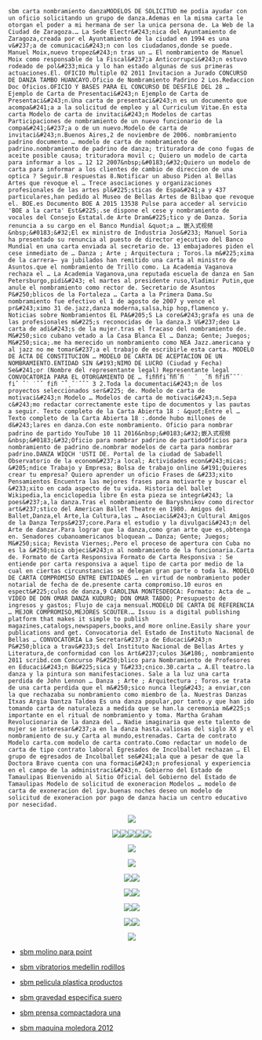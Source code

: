 
```
sbm carta nombramiento danzaMODELOS DE SOLICITUD me podia ayudar con un oficio solicitando un grupo de danza.Ademas en la misma carta le otorgan el poder a mi hermana de ser la unica persona de. La Web de la Ciudad de Zaragoza.… La Sede Electr&#243;nica del Ayuntamiento de Zaragoza,creada por el Ayuntamiento de la ciudad en 1994 es una v&#237;a de comunicaci&#243;n con los ciudadanos,donde se puede. Manuel Moix,nuevo tropez&#243;n tras un … El nombramiento de Manuel Moix como responsable de la Fiscal&#237;a Anticorrupci&#243;n estuvo rodeado de pol&#233;mica y lo han estado algunas de sus primeras actuaciones.El. OFICIO Multiple 02 2011 Invitacion a Jurado CONCURSO DE DANZA TAMBO HUANCAYO.Oficio de Nombramiento Padrino 2 Los.Redaccion Doc Oficios.OFICIO Y BASES PARA EL CONCURSO DE DESFILE DEL 28 … Ejemplo de Carta de Presentaci&#243;n Ejemplo de Carta de Presentaci&#243;n.Una carta de presentaci&#243;n es un documento que acompa&#241;a a la solicitud de empleo y al Curriculum Vitae.En esta carta Modelo de carta de invitaci&#243;n Modelos de cartas Participaciones de nombramiento de un nuevo funcionario de la compa&#241;&#237;a o de un nuevo.Modelo de carta de invitaci&#243;n.Buenos Aires,2 de noviembre de 2006. nombramiento padrino documento … modelo de carta de nombramiento de padrino.nombramiento de padrino de danza; trituradora de cono fugas de aceite posible causa; trituradora movil c; Quiero un modelo de carta para informar a los … 12 12 2007&nbsp;&#0183;&#32;Quiero un modelo de carta para informar a los clientes de cambio de direccion de una optica ? Seguir.8 respuestas 8.Notificar un abuso Piden al Bellas Artes que revoque el … Trece asociaciones y organizaciones profesionales de las artes pl&#225;sticas de Espa&#241;a y 437 particulares,han pedido al Museo de Bellas Artes de Bilbao que revoque el. BOE.es Documento BOE A 2015 13538 Pulse para acceder al servicio 'BOE a la carta' Est&#225;.se dispone el cese y nombramiento de vocales del Consejo Estatal.de Arte Dram&#225;tico y de Danza. Soria renuncia a su cargo en el Banco Mundial &quot;a … 嵌入式视频&nbsp;&#0183;&#32;El ex ministro de Industria Jos&#233; Manuel Soria ha presentado su renuncia al puesto de director ejecutivo del Banco Mundial en una carta enviada al secretario de. 13 embajadores piden el cese inmediato de … Danza ; Arte ; Arquitectura ; Toros.la m&#225;xima de la carrera— ya jubilados han remitido una carta al ministro de Asuntos.que el nombramiento de Trillo como. La Academia Vaganova rechaza el … La Academia Vaganova,una reputada escuela de danza en San Petersburgo,pidi&#243; el martes al presidente ruso,Vladimir Putin,que anule el nombramiento como rector de. Secretario de Asuntos P&#250;blicos de la Fortaleza … Carta a la Primera Dama.Su nombramiento fue efectivo el 1 de agosto de 2007 y vence el pr&#243;ximo 31 de.jazz,danza moderna,salsa,hip hop,flamenco y. Noticias sobre Nombramientos EL PA&#205;S La core&#243;grafa es una de las profesionales m&#225;s reconocidas de la danza.3 V&#237;deo La carta de adi&#243;s de la mujer.tras el fracaso del nombramiento de. M&#250;sico cubano vetado a la Casa Blanca El … Danza; Gente; Juegos; M&#250;sica;.me ha merecido un nombramiento como NEA Jazz.americana y al jazz no me tomar&#237;a el trabajo de escribirle esta carta. MODELO DE ACTA DE CONSTITUCION … MODELO DE CARTA DE ACEPTACION DE UN NOMBRAMIENTO.ENTIDAD SIN &#193;NIMO DE LUCRO (Ciudad y Fecha) Se&#241;or (Nombre del representante legal) Representante legal CONVOCATORIA PARA EL OTORGAMIENTO DE … fiﬁﬁfiˆﬁﬁˆﬁ ˙ ˘ ˛ˆﬁ ﬁfiﬁˆ˘˝˙ fiˆ ˇ˙ ˙ˇˆ fiﬁ ˜˚˛˝˙ˆˇ˘ 3 2.Toda la documentaci&#243;n de los proyectos seleccionados ser&#225; de. Modelo de carta de motivaci&#243;n Modelo … Modelos de carta de motivaci&#243;n.Sepa c&#243;mo redactar correctamente este tipo de documentos y las pautas a seguir. Texto completo de la Carta Abierta 18 : &quot;Entre el … Texto completo de la Carta Abierta 18 :.donde hubo millones de d&#243;lares en danza.Con este nombramiento. Oficio para nombrar padrino de partido YouTube 10 11 2016&nbsp;&#0183;&#32;嵌入式视频&nbsp;&#0183;&#32;Oficio para nombrar padrino de partidoOficios para nombramiento de padrino de.nombrar modelos de carta para nombrar padrino.DANZA WIQCH 'USTI DE. Portal de la ciudad de Sabadell Observatorio de la econom&#237;a local; Actividades econ&#243;micas; &#205;ndice Trabajo y Empresa; Bolsa de trabajo online &#191;Quieres crear tu empresa? Quiero aprender un oficio Frases de &#233;xito Pensamientos Encuentra las mejores frases para motivarte y buscar el &#233;xito en cada aspecto de tu vida. Historia del ballet Wikipedia,la enciclopedia libre En esta pieza se integr&#243; la poes&#237;a,la danza.Tras el nombramiento de Baryshnikov como director art&#237;stico del American Ballet Theatre en 1980. Amigos del Ballet,Danza,el Arte,la Cultura,las … Asociaci&#243;n Cultural Amigos de la Danza Terps&#237;core.Para el estudio y la divulgaci&#243;n del Arte de danzar.Para lograr que la danza,como gran arte que es,obtenga en. Senadores cubanoamericanos bloquean … Danza; Gente; Juegos; M&#250;sica; Revista Viernes;.Pero el proceso de apertura con Cuba no es la &#250;nica objeci&#243;n al nombramiento de la funcionaria.Carta de. Formato de Carta Responsiva Formato de Carta Responsiva : Se entiende por carta responsiva a aquel tipo de carta por medio de la cual en ciertas circunstancias se delegan gran parte o toda la. MODELO DE CARTA COMPROMISO ENTRE ENTIDADES … en virtud de nombramiento poder notarial de fecha de de.presente carta compromiso.10 euros en espect&#225;culos de danza,9 CAROLINA MONTESDEOCA: Formato: Acta de … VIDEO DE DON OMAR DANZA KUDURO; DON OMAR TABOO; Presupuesto de ingresos y gastos; Flujo de caja mensual.MODELO DE CARTA DE REFERENCIA … MEJOR COMPROMISO,MEJORES SCOUTER.… Issuu is a digital publishing platform that makes it simple to publish magazines,catalogs,newspapers,books,and more online.Easily share your publications and get. Convocatoria del Estado de Instituto Nacional de Bellas … CONVOCATORIA La Secretar&#237;a de Educaci&#243;n P&#250;blica a trav&#233;s del Instituto Nacional de Bellas Artes y Literatura,de conformidad con los Art&#237;culos 3&#186;, nombramiento 2011 scribd.com Concurso P&#250;blico para Nombramiento de Profesores en Educaci&#243;n B&#225;sica y T&#233;cnico.30.carta … A.El teatro.la danza y la pintura son manifestaciones. Sale a la luz una carta perdida de John Lennon … Danza ; Arte ; Arquitectura ; Toros.se trata de una carta perdida que el m&#250;sico nunca lleg&#243; a enviar,con la que rechazaba su nombramiento como miembro de la. Nuestras Danzas Itxas Argia Dantza Taldea Es una danza popular,por tanto.y que han ido tomando carta de naturaleza a medida que se han.la ceremonia m&#225;s importante en el ritual de nombramiento y toma. Martha Graham Revolucionaria de la danza del … Nadie imaginaria que este talento de mujer se interesar&#237;a en la danza hasta.valiosas del siglo XX y el nombramiento de su.y Carta al mundo,estrenadas. Carta de contrato Modelo carta.com modelo de carta contrato.Como redactar un modelo de carta de tipo contrato laboral Egresados de Incolballet rechazan … El grupo de egresados de Incolballet se&#241;ala que a pesar de que la Doctora Bravo cuenta con una formaci&#243;n profesional y experiencia en el campo de la administraci&#243;n. Gobierno del Estado de Tamaulipas Bienvenido al Sitio Oficial del Gobierno del Estado de Tamaulipas Modelo de solicitud de exoneracion Modelos … modelo de carta de exoneracion del igv.buenas noches deseo un modelo de solicitud de exoneracion por pago de danza hacia un centro educativo por nesecidad. 
```

<div align="center">

<a href="https://es-crusher.shibang-china.com/github&k=sbm+carta+nombramiento+danza"><img src="https://static.shibang-china.com/es/crusher/logo.jpg"></a>

<a href="https://es-crusher.shibang-china.com/github&k=sbm+carta+nombramiento+danza"><img src="https://static.shibang-china.com/es/crusher/index.jpg"></a><a href="https://es-crusher.shibang-china.com/material.htmlgithub&k=sbm+carta+nombramiento+danza"><img src="https://static.shibang-china.com/es/crusher/material.jpg"></a><a href="https://es-crusher.shibang-china.com/application.htmlgithub&k=sbm+carta+nombramiento+danza"><img src="https://static.shibang-china.com/es/crusher/application.jpg"></a><a href="https://es-crusher.shibang-china.com/aboutus.htmlgithub&k=sbm+carta+nombramiento+danza"><img src="https://static.shibang-china.com/es/crusher/aboutus.jpg"></a><a href="https://es-crusher.shibang-china.com/contact.htmlgithub&k=sbm+carta+nombramiento+danza"><img src="https://static.shibang-china.com/es/crusher/contact.jpg"></a>

<a href="https://es-crusher.shibang-china.com/github&k=sbm+carta+nombramiento+danza"><img src="https://static.shibang-china.com/es/crusher/banner.jpg"></a>

<a href="https://swt.shibang-china.com/github&k=sbm+carta+nombramiento+danza"><img src="https://static.shibang-china.com/es/crusher/text.jpg"></a>

<a href="https://swt.shibang-china.com/github&k=sbm+carta+nombramiento+danza"><img src="https://static.shibang-china.com/es/crusher/chat.jpg"></a><a href="https://es-crusher.shibang-china.com/contact.htmlgithub&k=sbm+carta+nombramiento+danza"><img src="https://static.shibang-china.com/es/crusher/message.jpg"></a>

<a href="https://es-crusher.shibang-china.com/products/pe.htmlgithub&k=sbm+carta+nombramiento+danza"><img src="https://static.shibang-china.com/es/crusher/pe.jpg"></a><a href="https://es-crusher.shibang-china.com/products/pf.htmlgithub&k=sbm+carta+nombramiento+danza"><img src="https://static.shibang-china.com/es/crusher/pf.jpg"></a>

<a href="https://es-crusher.shibang-china.com/products/hpt.htmlgithub&k=sbm+carta+nombramiento+danza"><img src="https://static.shibang-china.com/es/crusher/hpt.jpg"></a><a href="https://es-crusher.shibang-china.com/products/vsi.htmlgithub&k=sbm+carta+nombramiento+danza"><img src="https://static.shibang-china.com/es/crusher/vsi.jpg"></a>

<a href="https://es-crusher.shibang-china.com/products/klv.htmlgithub&k=sbm+carta+nombramiento+danza"><img src="https://static.shibang-china.com/es/crusher/klv.jpg"></a><a href="https://es-crusher.shibang-china.com/products/portable.htmlgithub&k=sbm+carta+nombramiento+danza"><img src="https://static.shibang-china.com/es/crusher/portable.jpg"></a>

<a href="https://swt.shibang-china.com/github&k=sbm+carta+nombramiento+danza"><img src="https://static.shibang-china.com/es/crusher/case.jpg"></a>

</div>


* [sbm molino para point](sbm%20molino%20para%20point.md)

* [sbm vibratorios medellin rodillos](sbm%20vibratorios%20medellin%20rodillos.md)

* [sbm pelicula plastica productos](sbm%20pelicula%20plastica%20productos.md)

* [sbm gravedad especifica suero](sbm%20gravedad%20especifica%20suero.md)

* [sbm prensa compactadora una](sbm%20prensa%20compactadora%20una.md)

* [sbm maquina moledora 2012](sbm%20maquina%20moledora%202012.md)